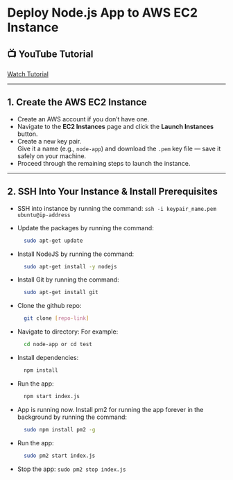 # Deploy Node.js App to AWS EC2 Instance

## 📺 YouTube Tutorial  
[Watch Tutorial](https://www.youtube.com/watch?v=8savIXlU3wA&t=17s)

---

## 1. Create the AWS EC2 Instance

- Create an AWS account if you don’t have one.
- Navigate to the **EC2 Instances** page and click the **Launch Instances** button.
- Create a new key pair.  
  Give it a name (e.g., `node-app`) and download the `.pem` key file — save it safely on your machine.
- Proceed through the remaining steps to launch the instance.

---

## 2. SSH Into Your Instance & Install Prerequisites

- SSH into instance by running the command:
  `ssh -i keypair_name.pem ubuntu@ip-address`
  
- Update the packages by running the command:
  ```bash
    sudo apt-get update
  ```

- Install NodeJS by running the command:
  ```bash
    sudo apt-get install -y nodejs
  ```

- Install Git by running the command:
  ```bash
    sudo apt-get install git
  ```

- Clone the github repo:
  ```bash
    git clone [repo-link]
  ```

- Navigate to directory:
  For example:
    ```bash
      cd node-app or cd test
    ```
  
- Install dependencies:
  ```bash
    npm install
  ```

- Run the app:
  ```bash
    npm start index.js
  ```
  
- App is running now. Install pm2 for running the app forever in the background by running the command:
  ```bash
    sudo npm install pm2 -g
  ```

- Run the app:
  ```bash
    sudo pm2 start index.js
  ```
  
- Stop the app:
  `sudo pm2 stop index.js`

